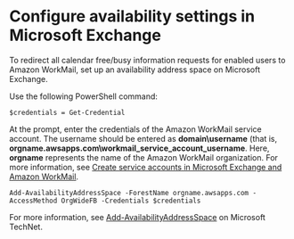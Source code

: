 # Configure availability settings in Microsoft Exchange<a name="enable_interop_ms"></a>

To redirect all calendar free/busy information requests for enabled users to Amazon WorkMail, set up an availability address space on Microsoft Exchange\.

Use the following PowerShell command:

```
$credentials = Get-Credential
```

At the prompt, enter the credentials of the Amazon WorkMail service account\. The username should be entered as **domain\\username** \(that is, **orgname\.awsapps\.com\\workmail\_service\_account\_username**\. Here, **orgname** represents the name of the Amazon WorkMail organization\. For more information, see [Create service accounts in Microsoft Exchange and Amazon WorkMail](interoperability.md#create-serviceacct)\.

```
Add-AvailabilityAddressSpace -ForestName orgname.awsapps.com -AccessMethod OrgWideFB -Credentials $credentials
```

For more information, see [Add\-AvailabilityAddressSpace](https://technet.microsoft.com/en-us/library/bb124122.aspx) on Microsoft TechNet\.